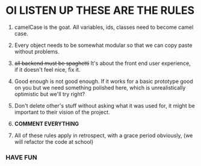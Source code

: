 ﻿# OI LISTEN UP THESE ARE THE RULES

 1. camelCase is the goat. All variables, ids, classes need to become camel case.

 2. Every object needs to be somewhat modular so that we can copy paste without problems.

 3. ~~all backend must be spaghetti~~ It's about the front end user experience, if it doesn't feel nice, fix it.

 4. Good enough is not good enough. If it works for a basic prototype good on you but we need something polished here, which is unrealistically optimistic but we'll try right?

 5. Don't delete other's stuff without asking what it was used for, it might be important to their vision of the project.

 6. **COMMENT EVERYTHING**

 7. All of these rules apply in retrospect, with a grace period obviously, (we will refactor the code at school)

### HAVE FUN
